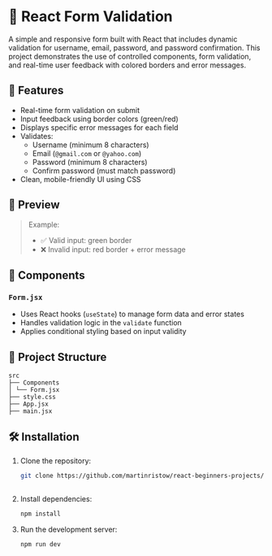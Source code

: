 # 🧾 React Form Validation

A simple and responsive form built with React that includes dynamic validation for username, email, password, and password confirmation. This project demonstrates the use of controlled components, form validation, and real-time user feedback with colored borders and error messages.

## 🚀 Features

- Real-time form validation on submit
- Input feedback using border colors (green/red)
- Displays specific error messages for each field
- Validates:
    - Username (minimum 8 characters)
    - Email (`@gmail.com` or `@yahoo.com`)
    - Password (minimum 8 characters)
    - Confirm password (must match password)
- Clean, mobile-friendly UI using CSS

## 📸 Preview

> Example:
> - ✅ Valid input: green border
> - ❌ Invalid input: red border + error message

## 🧩 Components

### `Form.jsx`

- Uses React hooks (`useState`) to manage form data and error states
- Handles validation logic in the `validate` function
- Applies conditional styling based on input validity

## 📁 Project Structure
    src 
    ├── Components 
    │ └── Form.jsx 
    ├── style.css 
    ├── App.jsx 
    ├── main.jsx


## 🛠️ Installation

1. Clone the repository:
   ```bash
   git clone https://github.com/martinristow/react-beginners-projects/tree/main/FormValidation
    
2. Install dependencies:
    ```bash
   npm install

3. Run the development server:
    ```bash
   npm run dev